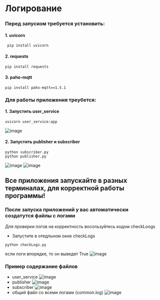 # Логирование
### Перед запуском требуется установить:
#### 1. uvicorn
```
 pip install uvicorn
```
#### 2. requests
```
pip install requests
```
#### 3. paho-mqtt
```
pip install paho-mqtt==1.5.1
```

### Для работы приложения треубется:
#### 1. Запустить user_service
```
uvicorn user_service:app
```
![image](https://github.com/Kirilligu/Logging1/assets/149255706/f6cb8076-5827-4969-accf-556d98839dc7)

#### 2. Запустить publisher и subscriber
```
python subscriber.py
python publisher.py 
```
![image](https://github.com/Kirilligu/Logging1/assets/149255706/1feb3cdf-fff0-4a37-b2c9-670898350bc8)
![image](https://github.com/Kirilligu/Logging1/assets/149255706/7dda57f4-7394-43ba-ba36-4ac441be6233)

## Все приложения запускайте в разных терминалах, для корректной работы программы!

### После запуска приложений у вас автоматически создатутся файлы с логами
Для проверки логов на корректность восользуйтесь кодом checkLoogs
- Запустите в отедльном окне checkLogs
```
python checkLogs.py  
```
если логи впорядке, то он выведет True
![image](https://github.com/Kirilligu/Logging1/assets/149255706/d41945f7-1358-4a54-88a0-68012ff42954)

### Пример содержание файлов
- user_service
  ![image](https://github.com/Kirilligu/Logging1/assets/149255706/a0c40346-ae5c-42d7-a04e-fd29a7995172)
- publisher
  ![image](https://github.com/Kirilligu/Logging1/assets/149255706/4f887b1d-3bca-48b2-a9dd-d9f6e494ae9d)
- subscriber
  ![image](https://github.com/Kirilligu/Logging1/assets/149255706/773ddacd-76a9-4daf-9133-b4d35f893db0)
- общий файл со всеми логами (common.log)
  ![image](https://github.com/Kirilligu/Logging1/assets/149255706/f59471e3-38ab-40cb-a6b0-b7c3afb9153e)



